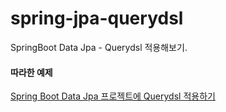 # spring-jpa-querydsl
SpringBoot Data Jpa - Querydsl 적용해보기. 

#### 따라한 예제
[Spring Boot Data Jpa 프로젝트에 Querydsl 적용하기](https://jojoldu.tistory.com/372)
